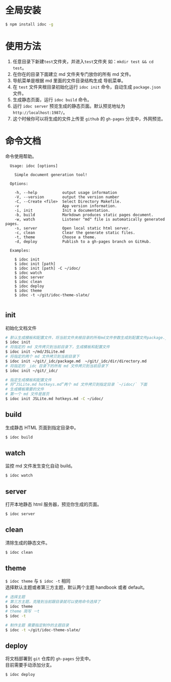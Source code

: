 
# 全局安装

```bash
$ npm install idoc -g
```

# 使用方法

1. 任意目录下新建`test`文件夹，并进入`test`文件夹 如：`mkdir test && cd test`。
2. 在你在的目录下面建立 md 文件夹专门放你的所有 md 文件。
3. 导航菜单是根据 md 里面的文件目录结构生成 导航菜单。
4. 在 `test` 文件夹根目录初始化运行 `idoc init` 命令，自动生成 `package.json` 文件。
5. 生成静态页面，运行 `idoc build` 命令。
6. 运行 `idoc server` 预览生成的静态页面。默认预览地址为 `http://localhost:1987/`。
7. 这个时候你可以将生成的文件上传至 `github` 的 `gh-pages` 分支中，外网预览。

# 命令文档

命令使用帮助。


```
  Usage: idoc [options]

    Simple document generation tool!

  Options:

    -h, --help           output usage information
    -V, --version        output the version number
    -C, --Create <file>  Select Directory Makefile.
    -v                   App version information.
    -i, init             Init a documentation.
    -b, build            Markdown produces static pages document.
    -w, watch            Listener "md" file is automatically generated pages.
    -s, server           Open local static html server.
    -c, clean            Clear the generate static files.
    -t, theme            Choose a theme.
    -d, deploy           Publish to a gh-pages branch on GitHub.

  Examples:

    $ idoc init
    $ idoc init [path]
    $ idoc init [path] -C ~/idoc/
    $ idoc watch
    $ idoc server
    $ idoc clean
    $ idoc deploy
    $ idoc theme
    $ idoc -t ~/git/idoc-theme-slate/


```


## init

初始化文档文件

```sh
# 默认生成模板和配置文件，将当前文件夹根目录的所有md文件参数生成到配置文件package.json中
$ idoc init
# 将指定的 md 文件拷贝到当前目录下，生成模板和配置文件
$ idoc init ~/md/JSLite.md
# 将指定的两个 md 文件拷贝到当前目录下
$ idoc init ~/git/_idc/package.md  ~/git/_idc/dir/directory.md
# 将指定的 _idc 目录下的所有 md 文件拷贝到当前目录下
$ idoc init ~/git/_idc/

# 指定生成模板和配置文件
# 将“JSLite.md hotkeys.md”两个 md 文件拷贝到指定目录 `~/idoc/` 下面
# 生成模板需要的文件
# 第一个 md 文件是首页
$ idoc init JSLite.md hotkeys.md -C ~/idoc/
```

## build

生成静态 HTML 页面到指定目录中。

```sh
$ idoc build
```

## watch

监控 md 文件发生变化自动 build。

```sh
$ idoc watch
```

## server

打开本地静态 html 服务器，预览你生成的页面。

```sh
$ idoc server
```

## clean

清除生成的静态文件。

```sh
$ idoc clean
```


## theme

`$ idoc theme` 与 `$ idoc -t` 相同  
选择默认主题或者第三方主题，默认两个主题 handbook 或者 default。

```sh
# 选择主题
# 第三方主题，克隆到当前跟目录就可以使用命令选择了
$ idoc theme
# theme 简写 －t
$ idoc -t

# 制作主题 需要指定制作的主题目录
$ idoc -t ~/git/idoc-theme-slate/
```

## deploy

将文档部署到 `git` 仓库的 `gh-pages` 分支中。  
目前需要手动添加分支。  

```sh
$ idoc deploy
```
